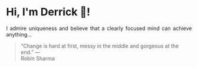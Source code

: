 # Hi, I'm Derrick 👋!
<p align="justify">I admire uniqueness and believe that a clearly focused mind can achieve anything...</p> 
<!-- #quote-start -->
<blockquote>&ldquo;Change is hard at first, messy in the middle and gorgeous at the end.&rdquo; &mdash; <footer>Robin Sharma</footer></blockquote>
<!-- #quote-end -->
